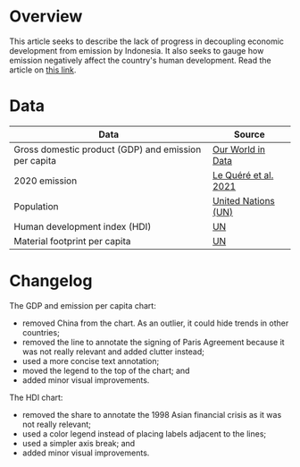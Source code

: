 # Overview

This article seeks to describe the lack of progress in decoupling economic development from emission by Indonesia. It also seeks to gauge how emission negatively affect the country's human development. Read the article on [this link](https://www.thejakartapost.com/news/2021/09/03/indonesia-lags-behind-in-decoupling-economic-and-emissions-growth.html).


# Data

Data | Source |  
---- | ------ |  
Gross domestic product (GDP) and emission per capita | [Our World in Data](https://ourworldindata.org/co2-and-other-greenhouse-gas-emissions#can-we-make-progress-in-reducing-emissions) |  
2020 emission | [Le Quéré et al. 2021](https://www.icos-cp.eu/gcp-covid19) |  
Population | [United Nations (UN)](https://population.un.org/wpp/) |  
Human development index (HDI) | [UN](https://hdr.undp.org/en/content/human-development-report-office-statistical-data-api) |  
Material footprint per capita | [UN](https://wesr.unep.org/downloader) |  


# Changelog

The GDP and emission per capita chart:
- removed China from the chart. As an outlier, it could hide trends in other countries;  
- removed the line to annotate the signing of Paris Agreement because it was not really relevant and added clutter instead;  
- used a more concise text annotation;  
- moved the legend to the top of the chart; and  
- added minor visual improvements.

The HDI chart:  
- removed the share to annotate the 1998 Asian financial crisis as it was not really relevant;  
- used a color legend instead of placing labels adjacent to the lines;  
- used a simpler axis break; and  
- added minor visual improvements.
